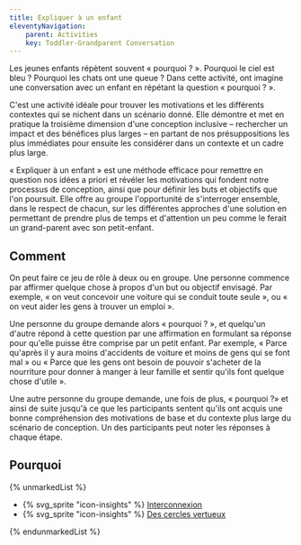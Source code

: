 ```yaml
---
title: Expliquer à un enfant
eleventyNavigation:
    parent: Activities
    key: Toddler-Grandparent Conversation
---
```


Les jeunes enfants répètent souvent « pourquoi ? ». Pourquoi le ciel est bleu ? Pourquoi les chats ont une queue ? Dans
cette activité, ont imagine une conversation avec un enfant en répétant la question « pourquoi ? ».

C'est une activité idéale pour trouver les motivations et les différents contextes qui se nichent dans un scénario
donné. Elle démontre et met en pratique la troisième dimension d'une conception inclusive – rechercher un impact et des
bénéfices plus larges – en partant de nos présuppositions les plus immédiates pour ensuite les considérer dans un
contexte et un cadre plus large.

« Expliquer à un enfant » est une méthode efficace pour remettre en question nos idées a priori et révéler les
motivations qui fondent notre processus de conception, ainsi que pour définir les buts et objectifs que l'on poursuit.
Elle offre au groupe l'opportunité de s'interroger ensemble, dans le respect de chacun, sur les différentes approches
d'une solution en permettant de prendre plus de temps et d'attention un peu comme le ferait un grand-parent avec son
petit-enfant.

## Comment

On peut faire ce jeu de rôle à deux ou en groupe. Une personne commence par affirmer quelque chose à propos d'un but ou
objectif envisagé. Par exemple, « on veut concevoir une voiture qui se conduit toute seule », ou « on veut aider les
gens à trouver un emploi ».

Une personne du groupe demande alors « pourquoi ? », et quelqu'un d'autre répond à cette question par une affirmation en
formulant sa réponse pour qu'elle puisse être comprise par un petit enfant. Par exemple, « Parce qu'après il y aura
moins d'accidents de voiture et moins de gens qui se font mal » ou « Parce que les gens ont besoin de pouvoir s'acheter
de la nourriture pour donner à manger à leur famille et sentir qu'ils font quelque chose d'utile ».

Une autre personne du groupe demande, une fois de plus, « pourquoi ?» et ainsi de suite jusqu'à ce que les participants
sentent qu'ils ont acquis une bonne compréhension des motivations de base et du contexte plus large du scénario de
conception. Un des participants peut noter les réponses à chaque étape.

## Pourquoi

{% unmarkedList %}

* {% svg_sprite "icon-insights" %} [Interconnexion](../../perspectives/interconnexion/)
* {% svg_sprite "icon-insights" %} [Des cercles vertueux](../../perspectives/des-cercles-vertueux/)

{% endunmarkedList %}
